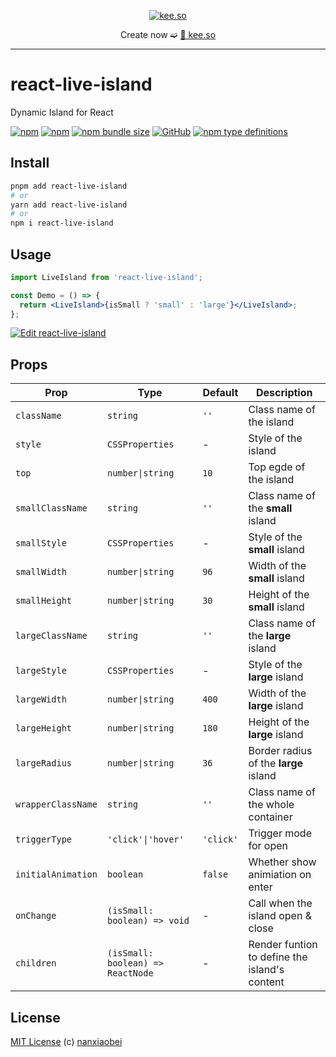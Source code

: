 <div align="center">
<p><a href="https://kee.so/" target="_blank"><img src="https://i.imgur.com/x5SRUoo.png" alt="kee.so" /></a></p>

Create now ➫ [🔗 kee.so](https://kee.so/)

</div>

---

# react-live-island

Dynamic Island for React

[![npm](https://img.shields.io/npm/v/react-live-island.svg?style=flat-square)](https://www.npmjs.com/package/react-live-island)
[![npm](https://img.shields.io/npm/dt/react-live-island?style=flat-square)](https://www.npmtrends.com/react-live-island)
[![npm bundle size](https://img.shields.io/bundlephobia/minzip/react-live-island?style=flat-square)](https://bundlephobia.com/result?p=react-live-island)
[![GitHub](https://img.shields.io/github/license/nanxiaobei/react-live-island?style=flat-square)](https://github.com/nanxiaobei/react-live-island/blob/main/LICENSE)
[![npm type definitions](https://img.shields.io/npm/types/typescript?style=flat-square)](https://github.com/nanxiaobei/react-live-island/blob/main/src/types.ts)

## Install

```sh
pnpm add react-live-island
# or
yarn add react-live-island
# or
npm i react-live-island
```

## Usage

```jsx harmony
import LiveIsland from 'react-live-island';

const Demo = () => {
  return <LiveIsland>{isSmall ? 'small' : 'large'}</LiveIsland>;
};
```

[![Edit react-live-island](https://codesandbox.io/static/img/play-codesandbox.svg)](https://codesandbox.io/s/react-live-island-4qoom5p9x4?fontsize=14&hidenavigation=1&theme=dark)

## Props

| Prop               | Type                              | Default   | Description                                   |
| ------------------ | --------------------------------- | --------- | --------------------------------------------- |
| `className`        | `string`                          | `''`      | Class name of the island                      |
| `style`            | `CSSProperties`                   | -         | Style of the island                           |
| `top`              | `number\|string`                  | `10`      | Top egde of the island                        |
| `smallClassName`   | `string`                          | `''`      | Class name of the **small** island            |
| `smallStyle`       | `CSSProperties`                   | -         | Style of the **small** island                 |
| `smallWidth`       | `number\|string`                  | `96`      | Width of the **small** island                 |
| `smallHeight`      | `number\|string`                  | `30`      | Height of the **small** island                |
| `largeClassName`   | `string`                          | `''`      | Class name of the **large** island            |
| `largeStyle`       | `CSSProperties`                   | -         | Style of the **large** island                 |
| `largeWidth`       | `number\|string`                  | `400`     | Width of the **large** island                 |
| `largeHeight`      | `number\|string`                  | `180`     | Height of the **large** island                |
| `largeRadius`      | `number\|string`                  | `36`      | Border radius of the **large** island         |
| `wrapperClassName` | `string`                          | `''`      | Class name of the whole container             |
| `triggerType`      | `'click'\|'hover'`                | `'click'` | Trigger mode for open                         |
| `initialAnimation` | `boolean`                         | `false`   | Whether show animiation on enter              |
| `onChange`         | `(isSmall: boolean) => void`      | -         | Call when the island open & close             |
| `children`         | `(isSmall: boolean) => ReactNode` | -         | Render funtion to define the island's content |

## License

[MIT License](https://github.com/nanxiaobei/react-live-island/blob/main/LICENSE) (c) [nanxiaobei](https://lee.so/)
